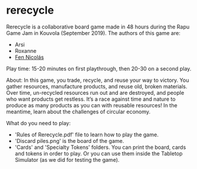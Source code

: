 # rerecycle

Rerecycle is a collaborative board game made in 48 hours during the Rapu Game Jam in Kouvola (September 2019). 
The authors of this game are:
* Arsi
* Roxanne
* [Fen Nicolás](https://github.com/fenshan/)

Play time: 15-20 minutes on first playthrough, then 20-30 on a second play.

About: 
In this game, you trade, recycle, and reuse your way to victory.
You gather resources, manufacture products, and reuse old, broken materials.
Over time, un-recycled resources run out and are destroyed, and people who want products get restless.
It’s a race against time and nature to produce as many products as you can with reusable resources!
In the meantime, learn about the challenges of circular economy.

What do you need to play:
* 'Rules of Rerecycle.pdf' file to learn how to play the game.
* 'Discard piles.png' is the board of the game.
* 'Cards' and 'Specialty Tokens' folders.
You can print the board, cards and tokens in order to play. Or you can use them inside the Tabletop Simulator (as we did for testing the game).
